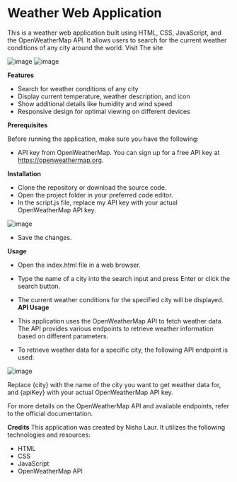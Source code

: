# Weather Web Application

This is a weather web application built using HTML, CSS, JavaScript, and the OpenWeatherMap API. It allows users to search for the current weather conditions of any city around the world.
Visit The site

![image](https://github.com/nisha-laur/Weather-Application/assets/104618576/9066f83a-50cb-4268-a905-fdb26692499d)
![image](https://github.com/nisha-laur/Weather-Application/assets/104618576/b3ee6892-1b6f-432d-a274-830a47346038)


**Features**
* Search for weather conditions of any city
* Display current temperature, weather description, and icon
* Show additional details like humidity and wind speed
* Responsive design for optimal viewing on different devices

 
 **Prerequisites**
 
 Before running the application, make sure you have the following:

* API key from OpenWeatherMap. You can sign up for a free API key at https://openweathermap.org.

**Installation**
* Clone the repository or download the source code.
* Open the project folder in your preferred code editor.
* In the script.js file, replace my API key  with your actual OpenWeatherMap API key.

![image](https://github.com/nisha-laur/Weather-Application/assets/104618576/532f2e13-9d8b-454c-a507-2d2d2717cd79)

* Save the changes.

**Usage**
* Open the index.html file in a web browser.
* Type the name of a city into the search input and press Enter or click the search button.
* The current weather conditions for the specified city will be displayed.
**API Usage**
* This application uses the OpenWeatherMap API to fetch weather data. The API provides various endpoints to retrieve weather information based on different parameters.

* To retrieve weather data for a specific city, the following API endpoint is used:

![image](https://github.com/nisha-laur/Weather-Application/assets/104618576/dd0c15ef-48c1-4ee1-83d9-ae2f9b8f1953)

Replace {city} with the name of the city you want to get weather data for, and {apiKey} with your actual OpenWeatherMap API key.

For more details on the OpenWeatherMap API and available endpoints, refer to the official documentation.

**Credits**
This application was created by Nisha Laur. It utilizes the following technologies and resources:

* HTML
* CSS
* JavaScript
* OpenWeatherMap API



